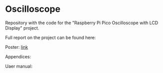 # Oscilloscope

Repository with the code for the "Raspberry Pi Pico Oscilloscope with LCD Display" project.

Full report on the project can be found here:

Poster: [link](https://dmail-my.sharepoint.com/:p:/g/personal/lzen_dundee_ac_uk/ERVFb4FsZpJIuvQxjtrNSooBtbVvnVLa61sg91zAUsjHaA?e=YXM24V)

Appendices:

Uaer manual:
